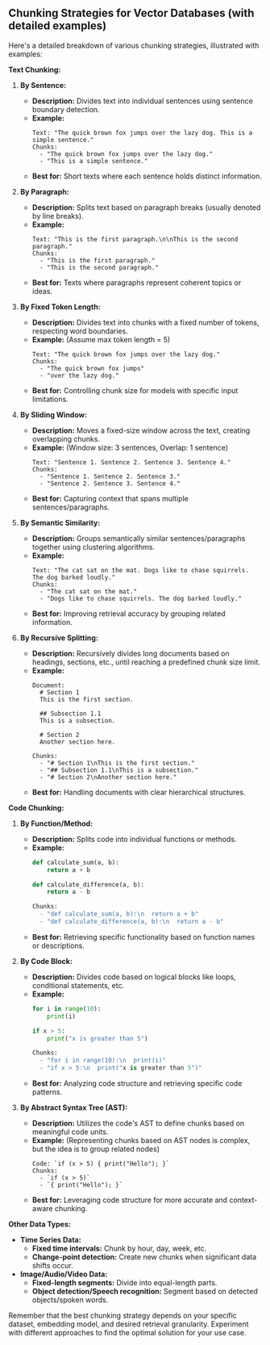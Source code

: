## Chunking Strategies for Vector Databases (with detailed examples)

Here's a detailed breakdown of various chunking strategies, illustrated with examples:

**Text Chunking:**

1. **By Sentence:**

   * **Description:** Divides text into individual sentences using sentence boundary detection.
   * **Example:**
     ```
     Text: "The quick brown fox jumps over the lazy dog. This is a simple sentence."
     Chunks: 
       - "The quick brown fox jumps over the lazy dog."
       - "This is a simple sentence."
     ```
   * **Best for:** Short texts where each sentence holds distinct information.

2. **By Paragraph:**

   * **Description:** Splits text based on paragraph breaks (usually denoted by line breaks).
   * **Example:**
     ```
     Text: "This is the first paragraph.\n\nThis is the second paragraph."
     Chunks:
       - "This is the first paragraph." 
       - "This is the second paragraph."
     ```
   * **Best for:** Texts where paragraphs represent coherent topics or ideas.

3. **By Fixed Token Length:**

   * **Description:** Divides text into chunks with a fixed number of tokens, respecting word boundaries.
   * **Example:** (Assume max token length = 5)
     ```
     Text: "The quick brown fox jumps over the lazy dog."
     Chunks:
       - "The quick brown fox jumps"
       - "over the lazy dog." 
     ```
   * **Best for:** Controlling chunk size for models with specific input limitations.

4. **By Sliding Window:**

   * **Description:** Moves a fixed-size window across the text, creating overlapping chunks.
   * **Example:** (Window size: 3 sentences, Overlap: 1 sentence)
     ```
     Text: "Sentence 1. Sentence 2. Sentence 3. Sentence 4."
     Chunks:
       - "Sentence 1. Sentence 2. Sentence 3."
       - "Sentence 2. Sentence 3. Sentence 4."
     ```
   * **Best for:** Capturing context that spans multiple sentences/paragraphs.

5. **By Semantic Similarity:**

   * **Description:** Groups semantically similar sentences/paragraphs together using clustering algorithms.
   * **Example:**
     ```
     Text: "The cat sat on the mat. Dogs like to chase squirrels. The dog barked loudly."
     Chunks:
       - "The cat sat on the mat."
       - "Dogs like to chase squirrels. The dog barked loudly." 
     ```
   * **Best for:**  Improving retrieval accuracy by grouping related information.

6. **By Recursive Splitting:**

   * **Description:** Recursively divides long documents based on headings, sections, etc., until reaching a predefined chunk size limit.
   * **Example:** 
     ```
     Document:
       # Section 1
       This is the first section.

       ## Subsection 1.1
       This is a subsection.

       # Section 2
       Another section here.

     Chunks:
       - "# Section 1\nThis is the first section."
       - "## Subsection 1.1\nThis is a subsection."
       - "# Section 2\nAnother section here." 
     ```
   * **Best for:**  Handling documents with clear hierarchical structures.

**Code Chunking:**

1. **By Function/Method:**

   * **Description:** Splits code into individual functions or methods.
   * **Example:**
     ```python
     def calculate_sum(a, b):
         return a + b

     def calculate_difference(a, b):
         return a - b
     
     Chunks:
       - "def calculate_sum(a, b):\n  return a + b"
       - "def calculate_difference(a, b):\n  return a - b"
     ```
   * **Best for:**  Retrieving specific functionality based on function names or descriptions.

2. **By Code Block:**

   * **Description:** Divides code based on logical blocks like loops, conditional statements, etc.
   * **Example:**
     ```python
     for i in range(10):
         print(i)

     if x > 5:
         print("x is greater than 5") 
     
     Chunks:
       - "for i in range(10):\n  print(i)"
       - "if x > 5:\n  print("x is greater than 5")" 
     ```
   * **Best for:** Analyzing code structure and retrieving specific code patterns.

3. **By Abstract Syntax Tree (AST):**

   * **Description:** Utilizes the code's AST to define chunks based on meaningful code units.
   * **Example:** (Representing chunks based on AST nodes is complex, but the idea is to group related nodes)
     ```
     Code: `if (x > 5) { print("Hello"); }`
     Chunks:
       - `if (x > 5)` 
       - `{ print("Hello"); }`
     ```
   * **Best for:** Leveraging code structure for more accurate and context-aware chunking.

**Other Data Types:**

* **Time Series Data:** 
    - **Fixed time intervals:** Chunk by hour, day, week, etc.
    - **Change-point detection:**  Create new chunks when significant data shifts occur.
* **Image/Audio/Video Data:**
    - **Fixed-length segments:** Divide into equal-length parts.
    - **Object detection/Speech recognition:** Segment based on detected objects/spoken words. 

Remember that the best chunking strategy depends on your specific dataset, embedding model, and desired retrieval granularity. Experiment with different approaches to find the optimal solution for your use case. 
